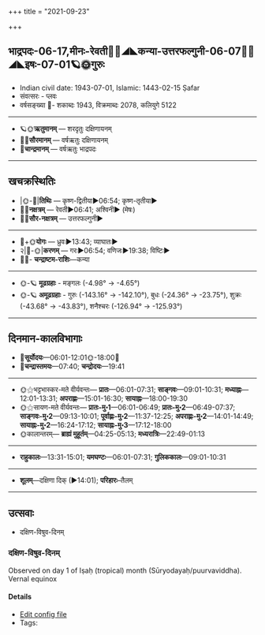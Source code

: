 +++
title = "2021-09-23"

+++
## भाद्रपदः-06-17,मीनः-रेवती🌛🌌◢◣कन्या-उत्तरफल्गुनी-06-07🌌🌞◢◣इषः-07-01🪐🌞गुरुः
- Indian civil date: 1943-07-01, Islamic: 1443-02-15 Ṣafar
- संवत्सरः - प्लवः
- वर्षसङ्ख्या 🌛- शकाब्दः 1943, विक्रमाब्दः 2078, कलियुगे 5122
___________________
- 🪐🌞**ऋतुमानम्** — शरदृतुः दक्षिणायनम्
- 🌌🌞**सौरमानम्** — वर्षऋतुः दक्षिणायनम्
- 🌛**चान्द्रमानम्** — वर्षऋतुः भाद्रपदः
___________________


## खचक्रस्थितिः
- |🌞-🌛|**तिथिः** — कृष्ण-द्वितीया►06:54; कृष्ण-तृतीया►  
- 🌌🌛**नक्षत्रम्** — रेवती►06:41; अश्विनी► (मेषः)  
- 🌌🌞**सौर-नक्षत्रम्** — उत्तरफल्गुनी►  
___________________
- 🌛+🌞**योगः** — ध्रुवः►13:43; व्याघातः►  
- २|🌛-🌞|**करणम्** — गरः►06:54; वणिजः►19:38; विष्टिः►  
- 🌌🌛- **चन्द्राष्टम-राशिः**—कन्या  
___________________
- 🌞-🪐 **मूढग्रहाः** - मङ्गलः (-4.98° → -4.65°)
- 🌞-🪐 **अमूढग्रहाः** - गुरुः (-143.16° → -142.10°), बुधः (-24.36° → -23.75°), शुक्रः (-43.68° → -43.83°), शनैश्चरः (-126.94° → -125.93°)
___________________


## दिनमान-कालविभागाः
- 🌅**सूर्योदयः**—06:01-12:01🌞️-18:00🌇  
- 🌛**चन्द्रास्तमयः**—07:40; **चन्द्रोदयः**—19:41  
___________________
- 🌞⚝भट्टभास्कर-मते वीर्यवन्तः— **प्रातः**—06:01-07:31; **साङ्गवः**—09:01-10:31; **मध्याह्नः**—12:01-13:31; **अपराह्णः**—15:01-16:30; **सायाह्नः**—18:00-19:30  
- 🌞⚝सायण-मते वीर्यवन्तः— **प्रातः-मु॰1**—06:01-06:49; **प्रातः-मु॰2**—06:49-07:37; **साङ्गवः-मु॰2**—09:13-10:01; **पूर्वाह्णः-मु॰2**—11:37-12:25; **अपराह्णः-मु॰2**—14:01-14:49; **सायाह्नः-मु॰2**—16:24-17:12; **सायाह्नः-मु॰3**—17:12-18:00  
- 🌞कालान्तरम्— **ब्राह्मं मुहूर्तम्**—04:25-05:13; **मध्यरात्रिः**—22:49-01:13  
___________________
- **राहुकालः**—13:31-15:01; **यमघण्टः**—06:01-07:31; **गुलिककालः**—09:01-10:31  
___________________
- **शूलम्**—दक्षिणा दिक् (►14:01); **परिहारः**–तैलम्  
___________________

## उत्सवाः
- दक्षिण-विषुव-दिनम्
### दक्षिण-विषुव-दिनम्

Observed on day 1 of Iṣaḥ (tropical) month (Sūryodayaḥ/puurvaviddha). Vernal equinox

#### Details
- [Edit config file](https://github.com/jyotisham/adyatithi/blob/master/time_focus/Rtu/tropical/day/07/01/daxiNa-viSuva-dinam.toml)
- Tags: 


